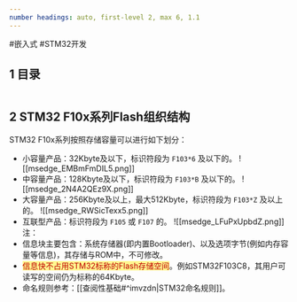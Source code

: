 ```yaml
---
number headings: auto, first-level 2, max 6, 1.1
---
```

#嵌入式 #STM32开发 

## 1 目录

```toc
```

## 2 STM32 F10x系列Flash组织结构

STM32 F10x系列按照存储容量可以进行如下划分：
- 小容量产品：32Kbyte及以下，标识符段为 `F103*6` 及以下的。
	![[msedge_EMBmFmDIL5.png]]
- 中容量产品：128Kbyte及以下，标识符段为 `F103*B` 及以下的。
	![[msedge_2N4A2QEz9X.png]]
- 大容量产品：256Kbyte及以上，最大512Kbyte，标识符段为 `F103*Z` 及以上的。
	![[msedge_RWSicTexx5.png]]
- 互联型产品：标识符段为 `F105` 或 `F107` 的。
	![[msedge_LFuPxUpbdZ.png]]
注：
- 信息块主要包含：系统存储器(即内置Bootloader)、以及选项字节(例如内存容量等信息)，其存储与ROM中，不可修改。
- <span style="background:#fff88f"><font color="#c00000">信息快不占用STM32标称的Flash存储空间</font></span>。例如STM32F103C8，其用户可读写的空间仍为标称的64Kbyte。
- 命名规则参考：[[查阅性基础#^imvzdn|STM32命名规则]]。
